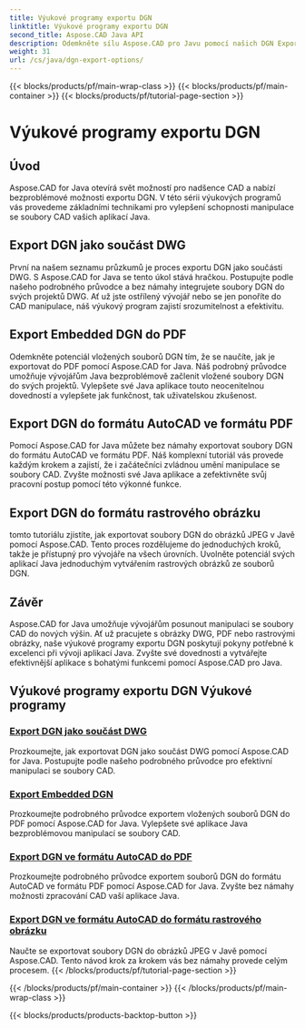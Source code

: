 ```yaml
---
title: Výukové programy exportu DGN
linktitle: Výukové programy exportu DGN
second_title: Aspose.CAD Java API
description: Odemkněte sílu Aspose.CAD pro Javu pomocí našich DGN Export Tutorials. Naučte se efektivní manipulaci se soubory CAD, od exportu DGN jako součásti DWG po snadné vytváření rastrových obrázků.
weight: 31
url: /cs/java/dgn-export-options/
---
```


{{< blocks/products/pf/main-wrap-class >}}
{{< blocks/products/pf/main-container >}}
{{< blocks/products/pf/tutorial-page-section >}}

# Výukové programy exportu DGN

## Úvod

Aspose.CAD for Java otevírá svět možností pro nadšence CAD a nabízí bezproblémové možnosti exportu DGN. V této sérii výukových programů vás provedeme základními technikami pro vylepšení schopnosti manipulace se soubory CAD vašich aplikací Java.

## Export DGN jako součást DWG

První na našem seznamu průzkumů je proces exportu DGN jako součásti DWG. S Aspose.CAD for Java se tento úkol stává hračkou. Postupujte podle našeho podrobného průvodce a bez námahy integrujete soubory DGN do svých projektů DWG. Ať už jste ostřílený vývojář nebo se jen ponoříte do CAD manipulace, náš výukový program zajistí srozumitelnost a efektivitu.

## Export Embedded DGN do PDF

Odemkněte potenciál vložených souborů DGN tím, že se naučíte, jak je exportovat do PDF pomocí Aspose.CAD for Java. Náš podrobný průvodce umožňuje vývojářům Java bezproblémově začlenit vložené soubory DGN do svých projektů. Vylepšete své Java aplikace touto neocenitelnou dovedností a vylepšete jak funkčnost, tak uživatelskou zkušenost.

## Export DGN do formátu AutoCAD ve formátu PDF

Pomocí Aspose.CAD for Java můžete bez námahy exportovat soubory DGN do formátu AutoCAD ve formátu PDF. Náš komplexní tutoriál vás provede každým krokem a zajistí, že i začátečníci zvládnou umění manipulace se soubory CAD. Zvyšte možnosti své Java aplikace a zefektivněte svůj pracovní postup pomocí této výkonné funkce.

## Export DGN do formátu rastrového obrázku

tomto tutoriálu zjistíte, jak exportovat soubory DGN do obrázků JPEG v Javě pomocí Aspose.CAD. Tento proces rozdělujeme do jednoduchých kroků, takže je přístupný pro vývojáře na všech úrovních. Uvolněte potenciál svých aplikací Java jednoduchým vytvářením rastrových obrázků ze souborů DGN.

## Závěr

Aspose.CAD for Java umožňuje vývojářům posunout manipulaci se soubory CAD do nových výšin. Ať už pracujete s obrázky DWG, PDF nebo rastrovými obrázky, naše výukové programy exportu DGN poskytují pokyny potřebné k excelenci při vývoji aplikací Java. Zvyšte své dovednosti a vytvářejte efektivnější aplikace s bohatými funkcemi pomocí Aspose.CAD pro Java.
## Výukové programy exportu DGN Výukové programy
### [Export DGN jako součást DWG](./export-dgn-as-part-of-dwg/)
Prozkoumejte, jak exportovat DGN jako součást DWG pomocí Aspose.CAD for Java. Postupujte podle našeho podrobného průvodce pro efektivní manipulaci se soubory CAD.
### [Export Embedded DGN](./export-embedded-dgn/)
Prozkoumejte podrobného průvodce exportem vložených souborů DGN do PDF pomocí Aspose.CAD for Java. Vylepšete své aplikace Java bezproblémovou manipulací se soubory CAD.
### [Export DGN ve formátu AutoCAD do PDF](./exporting-dgn-to-pdf/)
Prozkoumejte podrobného průvodce exportem souborů DGN do formátu AutoCAD ve formátu PDF pomocí Aspose.CAD for Java. Zvyšte bez námahy možnosti zpracování CAD vaší aplikace Java.
### [Export DGN ve formátu AutoCAD do formátu rastrového obrázku](./exporting-dgn-to-raster-image/)
Naučte se exportovat soubory DGN do obrázků JPEG v Javě pomocí Aspose.CAD. Tento návod krok za krokem vás bez námahy provede celým procesem.
{{< /blocks/products/pf/tutorial-page-section >}}

{{< /blocks/products/pf/main-container >}}
{{< /blocks/products/pf/main-wrap-class >}}

{{< blocks/products/products-backtop-button >}}
